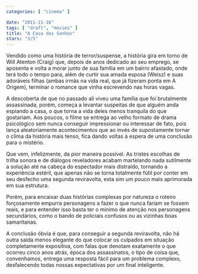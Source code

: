 ```yaml
---
categories: [ "cinema" ]

date: "2011-11-16"
tags: [ "draft", "movies" ]
title: "A Casa dos Sonhos"
stars: "3/5"
---
```

Vendido como uma história de terror/suspense, a história gira em torno de Will Atenton (Craig) que, depois de anos dedicado ao seu emprego, se aposenta e volta a morar junto de sua família em um bairro afastado, onde terá todo o tempo para, além de curtir sua amada esposa (Weisz) e suas adoráveis filhas (ambas irmãs na vida real, que já fizeram ponta em A Origem), terminar o romance que vinha escrevendo nas horas vagas.

A descoberta de que no passado ali viveu uma família que foi brutalmente assassinada, porém, começa a levantar suspeitas de que alguém anda espiando a casa, o que torna a vida deles menos tranquila do que gostariam. Aos poucos, o filme se entrega ao velho formato de drama psicológico sem nunca conseguir impressionar ou interessar de fato, pois lança aleatoriamente acontecimentos que ao invés de supostamente tornar o clima da história mais tenso, fica dando voltas à espera de uma conclusão para o mistério.

Que vem, infelizmente, da pior maneira possível. As tristes escolhas de trilha sonora e de diálogos reveladores acabam martelando nada sutilmente a solução até na cabeça do espectador mais distraído, tornando a experiência estéril, que apenas não se torna totalmente fútil por conter em seu desfecho uma segunda reviravolta, esta sim um pouco mais aprimorada em sua estrutura.

Porém, para encaixar duas histórias complexas por natureza o roteiro forçosamente empurra personagens a fazer o que nunca fariam se fossem reais, e para entender isso basta ter o mínimo de atenção nos personagens secundários, como o bando de policiais confusos ou as vizinhas boas samaritanas.

A conclusão óbvia é que, para conseguir a segunda reviravolta, não há outra saída menos elegante do que colocar os culpados em situação completamente expositiva, com falas que denotam exatamente o que ocorreu cinco anos atrás, época dos assassinatos, o tipo de coisa que, convenhamos, entrega uma resposta fácil para um problema complexo, desfalecendo todas nossas expectativas por um final inteligente.


